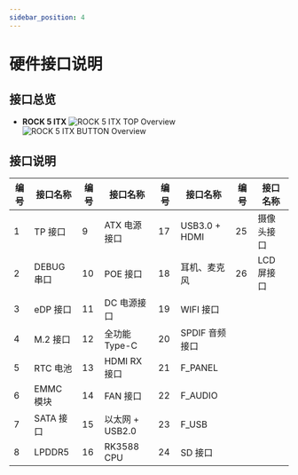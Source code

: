 ```yaml
---
sidebar_position: 4
---
```


# 硬件接口说明

## 接口总览

- **ROCK 5 ITX**
  ![ROCK 5 ITX TOP Overview](/img/rock5itx/ROCK-5-ITX-TOP.webp)
  ![ROCK 5 ITX BUTTON Overview](/img/rock5itx/ROCK-5-ITX-BOTTON.webp)

## 接口说明

| 编号 | 接口名称  | 编号 | 接口名称        | 编号 | 接口名称       | 编号 | 接口名称   |
| ---- | --------- | ---- | --------------- | ---- | -------------- | ---- | ---------- |
| 1    | TP 接口   | 9    | ATX 电源接口    | 17   | USB3.0 + HDMI  | 25   | 摄像头接口 |
| 2    | DEBUG串口 | 10   | POE 接口        | 18   | 耳机、麦克风   | 26   | LCD 屏接口 |
| 3    | eDP 接口  | 11   | DC 电源接口     | 19   | WIFI 接口      |      |            |
| 4    | M.2 接口  | 12   | 全功能Type-C    | 20   | SPDIF 音频接口 |      |            |
| 5    | RTC 电池  | 13   | HDMI RX接口     | 21   | F_PANEL        |      |            |
| 6    | EMMC 模块 | 14   | FAN 接口        | 22   | F_AUDIO        |      |            |
| 7    | SATA 接口 | 15   | 以太网 + USB2.0 | 23   | F_USB          |      |            |
| 8    | LPDDR5    | 16   | RK3588 CPU      | 24   | SD 接口        |      |            |
